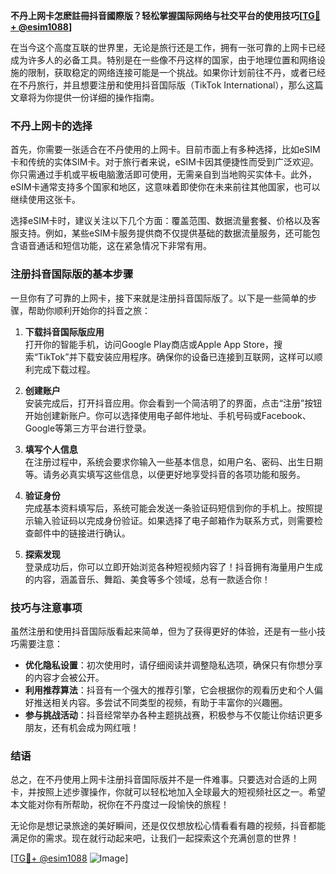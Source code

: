 **不丹上网卡怎麽註冊抖音國際版？轻松掌握国际网络与社交平台的使用技巧[[TG💪+ @esim1088](https://t.me/s/esim1088)]**

在当今这个高度互联的世界里，无论是旅行还是工作，拥有一张可靠的上网卡已经成为许多人的必备工具。特别是在一些像不丹这样的国家，由于地理位置和网络设施的限制，获取稳定的网络连接可能是一个挑战。如果你计划前往不丹，或者已经在不丹旅行，并且想要注册和使用抖音国际版（TikTok International），那么这篇文章将为你提供一份详细的操作指南。

### 不丹上网卡的选择

首先，你需要一张适合在不丹使用的上网卡。目前市面上有多种选择，比如eSIM卡和传统的实体SIM卡。对于旅行者来说，eSIM卡因其便捷性而受到广泛欢迎。你只需通过手机或平板电脑激活即可使用，无需亲自到当地购买实体卡。此外，eSIM卡通常支持多个国家和地区，这意味着即使你在未来前往其他国家，也可以继续使用这张卡。

选择eSIM卡时，建议关注以下几个方面：覆盖范围、数据流量套餐、价格以及客服支持。例如，某些eSIM卡服务提供商不仅提供基础的数据流量服务，还可能包含语音通话和短信功能，这在紧急情况下非常有用。

### 注册抖音国际版的基本步骤

一旦你有了可靠的上网卡，接下来就是注册抖音国际版了。以下是一些简单的步骤，帮助你顺利开始你的抖音之旅：

1. **下载抖音国际版应用**  
   打开你的智能手机，访问Google Play商店或Apple App Store，搜索“TikTok”并下载安装应用程序。确保你的设备已连接到互联网，这样可以顺利完成下载过程。

2. **创建账户**  
   安装完成后，打开抖音应用。你会看到一个简洁明了的界面，点击“注册”按钮开始创建新账户。你可以选择使用电子邮件地址、手机号码或Facebook、Google等第三方平台进行登录。

3. **填写个人信息**  
   在注册过程中，系统会要求你输入一些基本信息，如用户名、密码、出生日期等。请务必真实填写这些信息，以便更好地享受抖音的各项功能和服务。

4. **验证身份**  
   完成基本资料填写后，系统可能会发送一条验证码短信到你的手机上。按照提示输入验证码以完成身份验证。如果选择了电子邮箱作为联系方式，则需要检查邮件中的链接进行确认。

5. **探索发现**  
   登录成功后，你可以立即开始浏览各种短视频内容了！抖音拥有海量用户生成的内容，涵盖音乐、舞蹈、美食等多个领域，总有一款适合你！

### 技巧与注意事项

虽然注册和使用抖音国际版看起来简单，但为了获得更好的体验，还是有一些小技巧需要注意：

- **优化隐私设置**：初次使用时，请仔细阅读并调整隐私选项，确保只有你想分享的内容才会被公开。
- **利用推荐算法**：抖音有一个强大的推荐引擎，它会根据你的观看历史和个人偏好推送相关内容。多尝试不同类型的视频，有助于丰富你的兴趣圈。
- **参与挑战活动**：抖音经常举办各种主题挑战赛，积极参与不仅能让你结识更多朋友，还有机会成为网红哦！

### 结语

总之，在不丹使用上网卡注册抖音国际版并不是一件难事。只要选对合适的上网卡，并按照上述步骤操作，你就可以轻松地加入全球最大的短视频社区之一。希望本文能对你有所帮助，祝你在不丹度过一段愉快的旅程！

无论你是想记录旅途的美好瞬间，还是仅仅想放松心情看看有趣的视频，抖音都能满足你的需求。现在就行动起来吧，让我们一起探索这个充满创意的世界！

[[TG💪+ @esim1088](https://t.me/s/esim1088) ![Image](https://i.postimg.cc/4NQfJmqS/Snipaste-2025-05-13-00-14-12.png)]